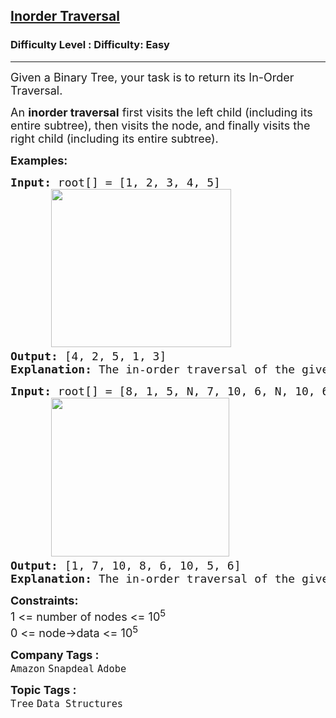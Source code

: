 <h2><a href="https://www.geeksforgeeks.org/problems/inorder-traversal/1">Inorder Traversal</a></h2><h3>Difficulty Level : Difficulty: Easy</h3><hr><div class="problems_problem_content__Xm_eO"><p><span style="font-size: 18px;">Given a Binary Tree, your task is to return its In-Order Traversal.</span></p>
<p><span style="font-size: 18px;"><span style="font-size: 18px;">An <strong>inorder traversal</strong> first visits the left child (including its entire subtree), then visits the node, and finally visits the right child (including its entire subtree).</span></span></p>
<p><span style="font-size: 18px;"><strong>Examples:</strong></span></p>
<pre><span style="font-size: 18px;"><strong>Input: </strong>root[] = [1, 2, 3, 4, 5] 
      <img src="https://media.geeksforgeeks.org/img-practice/prod/addEditProblem/886461/Web/Other/blobid0_1738561309.png" alt="" width="288" height="253">
<strong>Output: </strong>[4, 2, 5, 1, 3]<br><strong>Explanation:</strong> The in-order traversal of the given binary tree is [4, 2, 5, 1, 3].</span></pre>
<pre><span style="font-size: 18px;"><strong>Input: </strong>root[] = [8, 1, 5, N, 7, 10, 6, N, 10, 6]
      <img src="https://media.geeksforgeeks.org/img-practice/prod/addEditProblem/886461/Web/Other/blobid1_1738561309.png" alt="" width="285" height="254">
<strong>Output: </strong>[1, 7, 10, 8, 6, 10, 5, 6]<br><strong>Explanation:</strong> The in-order traversal of the given binary tree is <span style="font-family: -apple-system, BlinkMacSystemFont, 'Segoe UI', Roboto, Oxygen, Ubuntu, Cantarell, 'Open Sans', 'Helvetica Neue', sans-serif;">[</span><span style="font-family: -apple-system, BlinkMacSystemFont, 'Segoe UI', Roboto, Oxygen, Ubuntu, Cantarell, 'Open Sans', 'Helvetica Neue', sans-serif;">1, 7, 10, 8, 6, 10, 5, 6].</span></span></pre>
<p><span style="font-size: 18px;"><strong>Constraints:</strong><br>1 &lt;= number of nodes &lt;= 10<sup>5</sup><br>0 &lt;= node-&gt;data &lt;= 10<sup>5</sup></span></p></div><p><span style=font-size:18px><strong>Company Tags : </strong><br><code>Amazon</code>&nbsp;<code>Snapdeal</code>&nbsp;<code>Adobe</code>&nbsp;<br><p><span style=font-size:18px><strong>Topic Tags : </strong><br><code>Tree</code>&nbsp;<code>Data Structures</code>&nbsp;